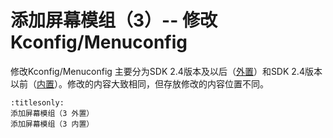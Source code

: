 # 添加屏幕模组（3）-- 修改Kconfig/Menuconfig
修改Kconfig/Menuconfig 主要分为SDK 2.4版本及以后（[外置](lcd_driver_Modem)）和SDK 2.4版本以前（[内置](lcd_driver_Internal)）。修改的内容大致相同，但存放修改的内容位置不同。
```{toctree}
:titlesonly:
添加屏幕模组（3 外置）
添加屏幕模组（3 内置）
```
